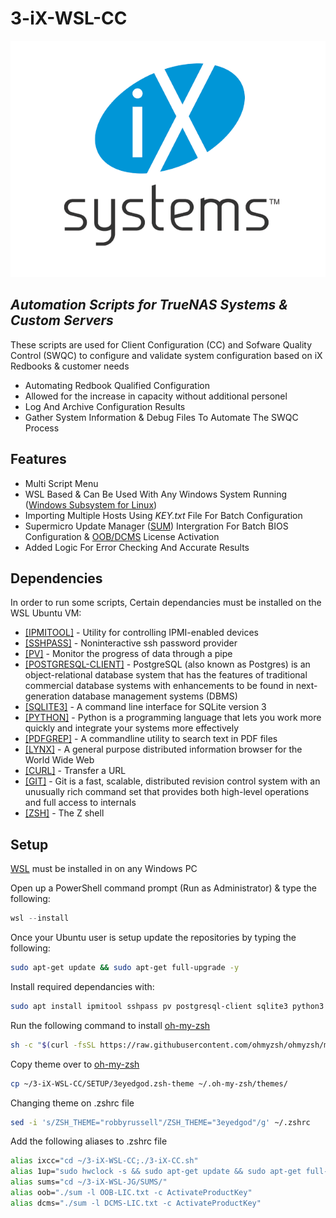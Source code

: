 # 3-iX-WSL-CC

[![IXSYSTEMS INC.](https://raw.githubusercontent.com/3eyedgod/3-iX-WSL-CC/main/IMAGES/iX_Logo.png)](https://www.ixsystems.com/)

## _Automation Scripts for TrueNAS Systems & Custom Servers_

These scripts are used for Client Configuration (CC) and Sofware Quality Control (SWQC) to configure and validate system configuration based on iX Redbooks & customer needs

- Automating Redbook Qualified Configuration
- Allowed for the increase in capacity without additional personel
- Log And Archive Configuration Results
- Gather System Information & Debug Files To Automate The SWQC Process

## Features

- Multi Script Menu
- WSL Based & Can Be Used With Any Windows System Running ([Windows Subsystem for Linux](https://learn.microsoft.com/en-us/windows/wsl/about))
- Importing Multiple Hosts Using _KEY.txt_ File For Batch Configuration
- Supermicro Update Manager ([SUM](https://www.supermicro.com/en/solutions/management-software/supermicro-update-manager)) Intergration For Batch BIOS Configuration & [OOB/DCMS](https://store.supermicro.com/us_en/software/software-license-key-activation-usage) License Activation
- Added Logic For Error Checking And Accurate Results

## Dependencies

In order to run some scripts, Certain dependancies must be installed on the WSL Ubuntu VM:

- [[IPMITOOL]](https://linux.die.net/man/1/ipmitool) - Utility for controlling IPMI-enabled devices
- [[SSHPASS]](https://linux.die.net/man/1/sshpass) - Noninteractive ssh password provider
- [[PV]](https://linux.die.net/man/1/pv) - Monitor the progress of data through a pipe
- [[POSTGRESQL-CLIENT]](https://ubuntu.com/server/docs/databases-postgresql) - PostgreSQL (also known as Postgres) is an object-relational database system that has the features of traditional commercial database systems with enhancements to be found in next-generation database management systems (DBMS)
- [[SQLITE3]](https://linux.die.net/man/1/sqlite3) - A command line interface for SQLite version 3
- [[PYTHON]](https://www.python.org/downloads/) - Python is a programming language that lets you work more quickly and integrate your systems more effectively
- [[PDFGREP]](https://pdfgrep.org/) - A commandline utility to search text in PDF files
- [[LYNX]](https://linux.die.net/man/1/lynx) - A general purpose distributed information browser for the World Wide Web
- [[CURL]](https://linux.die.net/man/1/curl) - Transfer a URL
- [[GIT]](https://linux.die.net/man/1/git) - Git is a fast, scalable, distributed revision control system with an unusually rich command set that provides both high-level operations and full access to internals
- [[ZSH]](https://linux.die.net/man/1/zsh) - The Z shell

## Setup

[WSL](https://learn.microsoft.com/en-us/windows/wsl/install) must be installed in on any Windows PC

Open up a PowerShell command prompt (Run as Administrator) & type the following:
```powershell
wsl --install
```

Once your Ubuntu user is setup update the repositories by typing the following:
```bash
sudo apt-get update && sudo apt-get full-upgrade -y
```

Install required dependancies with:
```bash
sudo apt install ipmitool sshpass pv postgresql-client sqlite3 python3 dialog pdfgrep lynx curl git zsh -y
```

Run the following command to install [oh-my-zsh](https://ohmyz.sh/)
```bash
sh -c "$(curl -fsSL https://raw.githubusercontent.com/ohmyzsh/ohmyzsh/master/tools/install.sh)" -y
```

Copy theme over to [oh-my-zsh](https://ohmyz.sh/)
```bash
cp ~/3-iX-WSL-CC/SETUP/3eyedgod.zsh-theme ~/.oh-my-zsh/themes/
```

Changing theme on .zshrc file
```bash
sed -i 's/ZSH_THEME="robbyrussell"/ZSH_THEME="3eyedgod"/g' ~/.zshrc
```

Add the following aliases to .zshrc file
```zsh
alias ixcc="cd ~/3-iX-WSL-CC;./3-iX-CC.sh"
alias 1up="sudo hwclock -s && sudo apt-get update && sudo apt-get full-upgrade -y && sudo apt-get autoremove -y"
alias sums="cd ~/3-iX-WSL-JG/SUMS/"
alias oob="./sum -l OOB-LIC.txt -c ActivateProductKey"
alias dcms="./sum -l DCMS-LIC.txt -c ActivateProductKey"
```
